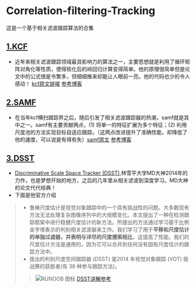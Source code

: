 # Correlation-filtering-Tracking
 这是一个基于相关滤波跟踪算法的合集

## [1.KCF ](https://github.com/yuandongbo123/Correlation-filtering-Tracking/tree/master/KCF)
- 近年来相关滤波跟踪领域最具影响力的算法之一，主要思想就是利用了循环矩阵对角化等性质，使得核化后的岭回归计算变得简单。他的原理很简单但是论文中的公式很是令繁多，但细细推来却能让人眼前一亮。他的代码也少的令人感动！
[kcf原文链接](https://ieeexplore.ieee.org/abstract/document/6870486) [参考博客](https://blog.csdn.net/shenxiaolu1984/article/details/50905283?ops_request_misc=%257B%2522request%255Fid%2522%253A%2522164697489416780269823659%2522%252C%2522scm%2522%253A%252220140713.130102334.pc%255Fall.%2522%257D&request_id=164697489416780269823659&biz_id=0&utm_medium=distribute.pc_search_result.none-task-blog-2~all~first_rank_ecpm_v1~rank_v31_ecpm-2-50905283.pc_search_result_cache&utm_term=KCF&spm=1018.2226.3001.4187)

## [2.SAMF](https://github.com/yuandongbo123/Correlation-filtering-Tracking/tree/master/samf)

- 在当年kcf横扫跟踪界之后，随后引发了相关滤波跟踪器的热潮，samf就是其中之一。samf有主要贡献两点，(1) 将单一的特征扩展为多个特征；(2) 利用尺度池的方法实现目标自适应跟踪。（这两点改进提升了准确性能，却降低了他的速度，可以说是有得有失）[samf原文](https://link.springer.com/chapter/10.1007%2F978-3-319-16181-5_18)  [参考博客](https://blog.csdn.net/weixin_38128100/article/details/80557315?ops_request_misc=%257B%2522request%255Fid%2522%253A%2522164697598016781685362342%2522%252C%2522scm%2522%253A%252220140713.130102334.pc%255Fall.%2522%257D&request_id=164697598016781685362342&biz_id=0&utm_medium=distribute.pc_search_result.none-task-blog-2~all~first_rank_ecpm_v1~rank_v31_ecpm-1-80557315.pc_search_result_cache&utm_term=SAMF&spm=1018.2226.3001.4187)

## [3.DSST](https://github.com/yuandongbo123/Correlation-filtering-Tracking/tree/master/DSST)
- [Discriminative Scale Space Tracker (DSST)](http://www.cvl.isy.liu.se/en/research/objrec/visualtracking/scalvistrack/index.html),林雪平大学MD大神2014年的力作，也是梦想开始的地方，之后的几年里从相关滤波到深度学习。MD大神的论文代代经典！
- 下面是他官方介绍
> - 鲁棒尺度估计是视觉对象跟踪中的一个具有挑战性的问题。大多数现有方法无法处理复杂图像序列中的大规模变化。本文提出了一种在检测跟踪框架中进行稳健尺度估计的新方法。所提出的方法通过学习基于比例金字塔表示的判别相关滤波器来工作。我们学习了用于**平移和尺度估计的单独过滤器，并表明与详尽的尺度搜索相比**，这提高了性能。我们的尺度估计方法是通用的，因为它可以合并到任何没有固有尺度估计的跟踪方法中。
> - 提出的判别尺度空间跟踪器 (DSST) 是2014 年视觉对象跟踪 (VOT) 挑战赛的获胜者(有 38 种参与跟踪方法)。
> >  ![RUNOOB 图标](http://www.cvl.isy.liu.se/en/research/objrec/visualtracking/scalvistrack/scale_intro.jpg)
[DSST讲解参考](https://blog.csdn.net/kooalle_cln/article/details/78114673?ops_request_misc=%257B%2522request%255Fid%2522%253A%2522164802011216780357271839%2522%252C%2522scm%2522%253A%252220140713.130102334..%2522%257D&request_id=164802011216780357271839&biz_id=0&utm_medium=distribute.pc_search_result.none-task-blog-2~all~sobaiduend~default-1-78114673.142^v3^pc_search_result_control_group,143^v4^control&utm_term=DSST&spm=1018.2226.3001.4187)
